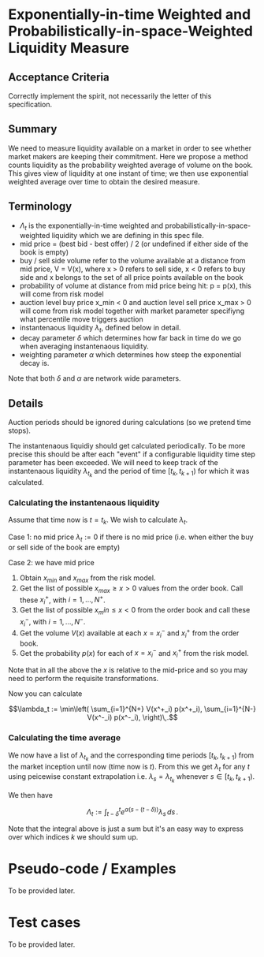 # Exponentially-in-time Weighted and Probabilistically-in-space-Weighted Liquidity Measure

## Acceptance Criteria
Correctly implement the spirit, not necessarily the letter of this specification.

## Summary
We need to measure liquidity available on a market in order to see whether market makers are keeping 
their commitment. 
Here we propose a method counts liquidity as the probability weighted average of volume on the book. 
This gives view of liquidity at one instant of time; we then use exponential weighted average over time to obtain the desired measure.

## Terminology
- $`\Lambda_t`$ is the exponentially-in-time weighted and probabilistically-in-space-weighted liquidity which we are defining in this spec file.
- mid price = (best bid - best offer) / 2 (or undefined if either side of the book is empty)
- buy / sell side volume refer to the volume available at a distance from mid price, V = V(x), where x > 0 refers to sell side, x < 0 refers to buy side and x belongs to the set of all price points available on the book
- probability of volume at distance from mid price being hit: p = p(x), this will come from risk model
- auction level buy price x_min < 0 and auction level sell price x_max > 0 will come from risk model together with market parameter specifiyng what percentile move triggers auction  
- instantenaous liquidity $`\lambda_t`$, defined below in detail.
- decay parameter $`\delta`$ which determines how far back in time do we go when averaging instantenaous liquidity.
- weighting parameter $`\alpha`$ which determines how steep the exponential decay is.

Note that both $`\delta`$ and $`\alpha`$  are network wide parameters.

## Details
Auction periods should be ignored during calculations (so we pretend time stops).

The instantenaous liquidiy should get calculated periodically.
To be more precise this should be after each "event" if a configurable liquidity time step parameter has been exceeded. 
We will need to keep track of the instantenaous liquidity $`\lambda_{t_k}`$ and the period of time $`[t_k,t_{k+1})`$ for which it was calculated.

### Calculating the instantenaous liquidity

Assume that time now is $`t = t_k`$. We wish to calculate $`\lambda_t`$.

Case 1: no mid price
$`\lambda_t := 0`$ if there is no mid price (i.e. when either the buy or sell side of the book are empty)

Case 2: we have mid price
1. Obtain $`x_{min}`$ and $`x_{max}`$ from the risk model. 
1. Get the list of possible $`x_{max} \geq x > 0`$ values from the order book. Call these $`x^+_i`$, with $`i = 1,\ldots,N^+`$. 
1. Get the list of possible $`x_min \leq x < 0`$ from the order book and call these $`x^-_i`$, with $`i = 1, \ldots , N^-`$. 
1. Get the volume $`V(x)`$ available at each $`x = x^-_i`$ and $`x^+_i`$ from the order book.
1. Get the probability $`p(x)`$ for each of $`x = x^-_i`$ and $`x^+_i`$ from the risk model. 

Note that in all the above the $`x`$ is relative to the mid-price and so you may need to perform the requisite transformations.

Now you can calculate 
```math
\lambda_t := 
\min\left(
    \sum_{i=1}^{N+} V(x^+_i) p(x^+_i), 
    \sum_{i=1}^{N-} V(x^-_i) p(x^-_i), 
\right)\,.
```

### Calculating the time average

We now have a list of $`\lambda_{t_k}`$ and the corresponding time periods $`[t_k,t_{k+1})`$ from the market inception until now (time now is $`t`$). 
From this we get $`\lambda_t`$ for any $`t`$ using peicewise constant extrapolation i.e. $`\lambda_s = \lambda_{t_k}`$ whenever $`s \in [t_k, t_{k+1})`$.

We then have 
```math
\Lambda_t := \int_{t-\delta}^t e^{\alpha (s - (t-\delta))} \lambda_s \,ds\,.
```
Note that the integral above is just a sum but it's an easy way to express over which indices $`k`$ we should sum up.


# Pseudo-code / Examples

To be provided later.

# Test cases

To be provided later.
